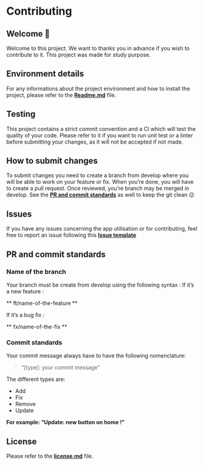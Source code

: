 # Contributing

## Welcome 🎉

Welcome to this project. We want to thanks you in advance if you wish to contribute to it. This project was made for study purpose. 

## Environment details

For any informations about the project environment and how to install the project, please refer to the **[Readme.md](https://github.com/HETIC-MT-P2021/front-group01-projet01/blob/ft/add-contributing/Readme.md)** file.

## Testing

This project contains a strict commit convention and a CI which will test the quality of your code. Please refer to it if you want to run unit test or a linter before submitting your changes, as it will not be accepted if not made.

## How to submit changes 

To submit changes you need to create a branch from develop where you will be able to work on your feature or fix. When you’re done, you will have to create a pull request. Once reviewed, you’re branch may be merged in develop. See the **[PR and commit standards](#pr-and-commit-standards)** as well to keep the git clean 😉 

## Issues

If you have any issues concerning the app utilisation or for contributing, feel free to report an issue following this **[Issue template](https://github.com/HETIC-MT-P2021/front-group01-projet01/blob/develop/issue_template.md)**

## PR and commit standards

### Name of the branch

Your branch must be create from develop using the following syntax :
If it’s a new feature : 

** ft/name-of-the-feature **

If it’s a bug fix :

** fx/name-of-the-fix **


### Commit standards

Your commit message always have to have the following nomenclature:

> “[type]: your commit message”

The different types are:

- Add
- Fix
- Remove
- Update

**For example: “Update: new button on home !”**

## License

Please refer to the **[license.md](https://github.com/HETIC-MT-P2021/front-group01-projet01/blob/develop/LICENSE)** file. 
